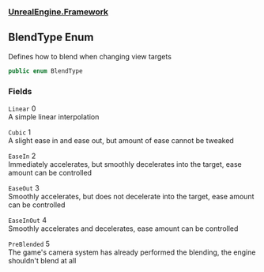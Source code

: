 ### [UnrealEngine.Framework](./UnrealEngine-Framework.md 'UnrealEngine.Framework')
## BlendType Enum
Defines how to blend when changing view targets  
```csharp
public enum BlendType
```
### Fields
<a name='BlendType-Linear'></a>
`Linear` 0  
A simple linear interpolation  
  
<a name='BlendType-Cubic'></a>
`Cubic` 1  
A slight ease in and ease out, but amount of ease cannot be tweaked  
  
<a name='BlendType-EaseIn'></a>
`EaseIn` 2  
Immediately accelerates, but smoothly decelerates into the target, ease amount can be controlled  
  
<a name='BlendType-EaseOut'></a>
`EaseOut` 3  
Smoothly accelerates, but does not decelerate into the target, ease amount can be controlled  
  
<a name='BlendType-EaseInOut'></a>
`EaseInOut` 4  
Smoothly accelerates and decelerates, ease amount can be controlled  
  
<a name='BlendType-PreBlended'></a>
`PreBlended` 5  
The game's camera system has already performed the blending, the engine shouldn't blend at all  
  
